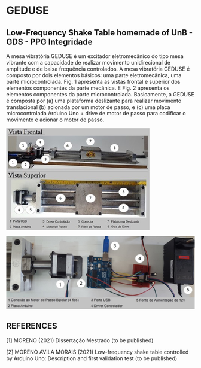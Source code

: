 # GEDUSE
## Low-Frequency Shake Table homemade of UnB - GDS - PPG Integridade

A mesa vibratória GEDUSE é um excitador eletromecânico do tipo mesa vibrante com a capacidade de realizar movimento unidirecional de amplitude e de baixa frequência controlados. A mesa vibratória GEDUSE é composto por dois elementos básicos: uma parte eletromecânica, uma parte microcontrolada. Fig. 1 apresenta as vistas frontal e superior dos elementos componentes da parte mecânica. E Fig. 2 apresenta os elementos componentes da parte microcontrolada. Basicamente, a GEDUSE é composta por (a) uma plataforma deslizante para realizar movimento translacional (b) acionada por um motor de passo, e (c) uma placa microcontrolada Arduino Uno + drive de motor de passo para codificar o movimento e acionar o motor de passo.

![image](Parte_Mecanica.jpg "Parte Mecânica")

![image](Parte_MicroControlada.jpg "Parte MicroControlada")

## REFERENCES

[1] MORENO (2021) Dissertação Mestrado (to be published)

[2] MORENO AVILA MORAIS (2021) Low-frequency shake table controlled by Arduino Uno: Description and first validation test (to be published)
